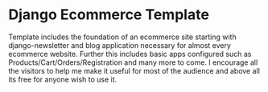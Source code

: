 
# Django Ecommerce Template

Template includes the foundation of an ecommerce site starting with django-newsletter and blog application necessary for almost every ecommerce website. Further this includes basic apps configured such as Products/Cart/Orders/Registration and many more to come. I encourage all the visitors to help me make it useful for most of the audience and above all its free for anyone wish to use it. 
